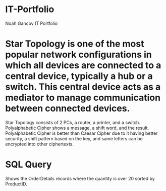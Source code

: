 # IT-Portfolio
Noah Gancov IT Portfolio
# Star Topology is one of the most popular network configurations in which all devices are connected to a central device, typically a **hub** or a **switch**. This central device acts as a mediator to manage communication between connected devices.
Star Topology consists of 2 PCs, a router, a printer, and a switch.
Polyalphabetic Cipher shows a message, a shift word, and the result. Polyalphabetic Cipher is better than Caesar Cipher due to it having better security, a shift pattern based on the key, and same letters can be encrypted into other ciphertexts.
# SQL Query
Shows the OrderDetails records where the quantity is over 20 sorted by ProductID.
